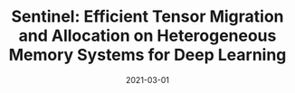 ---
title: "Sentinel: Efficient Tensor Migration and Allocation on Heterogeneous Memory Systems for Deep Learning "
collection: publications
date: 2021-03-01
venue: '27th IEEE International Symposium on HighPerformance Computer Architecture(<b>HPCA&apos;21</b>)'
paperurl: 'http://pasalabs.org/papers/2021/hpca21_sentinel.pdf'
authors: '<u>Jie Ren</u>, Jiaolin Luo, Kai Wu, Minjia Zhang, Hyeran Jeon and Dong Li'
---